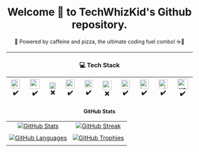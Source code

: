 <h1 align="center">Welcome 👋 to TechWhizKid's Github repository.</h2>

<div align="center">
🍕 Powered by caffeine and pizza, the ultimate coding fuel combo! ☕🍕

---

### 💻 Tech Stack

| [<img src="https://github.com/TechWhizKid/TechWhizKid/blob/main/images/html.png?raw=true" alt="html_image" width="24">](https://en.wikipedia.org/wiki/HTML) ✔️ | [<img src="https://github.com/TechWhizKid/TechWhizKid/blob/main/images/css.png?raw=true" alt="css_image" width="26">](https://en.wikipedia.org/wiki/CSS) ✔️ | [<img src="https://github.com/TechWhizKid/TechWhizKid/blob/main/images/javascript.png?raw=true" alt="js_image" width="18">](https://en.wikipedia.org/wiki/JavaScript) ❌ | [<img src="https://github.com/TechWhizKid/TechWhizKid/blob/main/images/python.png?raw=true" alt="python_image" width="24">](https://www.python.org/) ✔️ | [<img src="https://github.com/TechWhizKid/TechWhizKid/blob/main/images/batch.png?raw=true" alt="cmd_image" width="22">](https://en.wikipedia.org/wiki/Batch_file) ✔️ | [<img src="https://github.com/TechWhizKid/TechWhizKid/blob/main/images/powershell.png?raw=true" alt="pshell_image" width="25">](https://learn.microsoft.com/en-us/powershell/) ❌ | [<img src="https://github.com/TechWhizKid/TechWhizKid/blob/main/images/linux.png?raw=true" alt="linux_logo" width="23">](https://en.wikipedia.org/wiki/Linux) ✔️ | [<img src="https://github.com/TechWhizKid/TechWhizKid/blob/main/images/bash.png?raw=true" alt="bash_image" width="24">](https://www.gnu.org/software/bash/) ✔️ | [<img src="https://github.com/TechWhizKid/TechWhizKid/blob/main/images/git.png?raw=true" alt="git_logo" width="24">](https://git-scm.com/) ✔️ | [<img src="https://github.com/TechWhizKid/TechWhizKid/blob/main/images/vscode.png?raw=true" alt="vscode_image" width="28">](https://code.visualstudio.com/) ✔️ |
|---|---|---|---|---|---|---|---|---|---|

<h4 align="center">GitHub Stats</h4>

|     |     |
| :-: | :-: |
| [![GitHub Stats](https://github-readme-stats.vercel.app/api?username=TechWhizKid&count_private=true&show_icons=true&theme=dark)](https://github.com/TechWhizKid) | [![GitHub Streak](https://github-readme-streak-stats.herokuapp.com/?user=TechWhizKid&theme=darkhub)](https://github.com/TechWhizKid)
|||
  | [![GitHub Languages](https://github-readme-stats.vercel.app/api/top-langs?username=TechWhizKid&show_icons=true&locale=en&layout=compact&theme=darkhub)](https://github.com/TechWhizKid) | [![GitHub Trophies](https://github-profile-trophy.vercel.app/?username=TechWhizKid&theme=darkhub)](https://github.com/TechWhizKid)
| |
</div>
